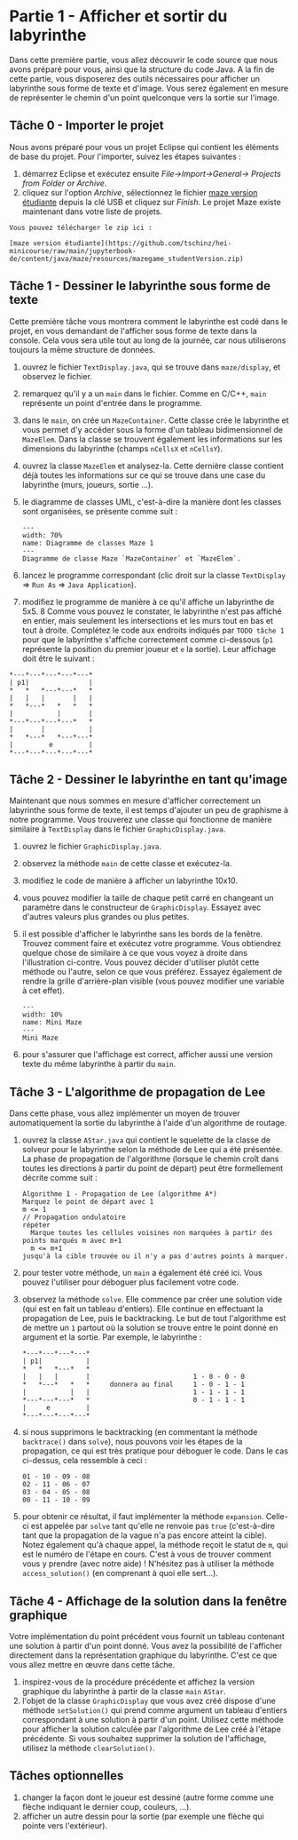 # Partie 1 - Afficher et sortir du labyrinthe

Dans cette première partie, vous allez découvrir le code source que nous avons préparé pour vous, ainsi que la structure du code Java. A la fin de cette partie, vous disposerez des outils nécessaires pour afficher un labyrinthe sous forme de texte et d'image. Vous serez également en mesure de représenter le chemin d'un point quelconque vers la sortie sur l'image.

## Tâche 0 - Importer le projet

Nous avons préparé pour vous un projet Eclipse qui contient les éléments de base du projet. Pour l'importer, suivez les étapes suivantes :
1. démarrez Eclipse et exécutez ensuite _File->Import->General-> Projects from Folder or Archive_.
2. cliquez sur l'option _Archive_, sélectionnez le fichier
[maze version étudiante](https://github.com/tschinz/hei-minicourse/raw/main/jupyterbook-de/content/java/maze/resources/mazegame_studentVersion.zip) depuis la clé USB et cliquez sur _Finish_. Le projet Maze existe maintenant dans votre liste de projets.

````{important}
Vous pouvez télécharger le zip ici :

[maze version étudiante](https://github.com/tschinz/hei-minicourse/raw/main/jupyterbook-de/content/java/maze/resources/mazegame_studentVersion.zip)
````



## Tâche 1 - Dessiner le labyrinthe sous forme de texte

Cette première tâche vous montrera comment le labyrinthe est codé dans le projet, en vous demandant de l'afficher sous forme de texte dans la console. Cela vous sera utile tout au long de la journée, car nous utiliserons toujours la même structure de données.

1. ouvrez le fichier `TextDisplay.java`, qui se trouve dans `maze/display`, et observez le fichier.
2. remarquez qu'il y a un `main` dans le fichier. Comme en C/C++, `main` représente un point d'entrée dans le programme.
3. dans le `main`, on crée un `MazeContainer`. Cette classe crée le labyrinthe et vous permet d'y accéder sous la forme d'un tableau bidimensionnel de `MazeElem`. Dans la classe se trouvent également les informations sur les dimensions du labyrinthe (champs `nCellsX` et `nCellsY`).
4. ouvrez la classe `MazeElem` et analysez-la. Cette dernière classe contient déjà toutes les informations sur ce qui se trouve dans une case du labyrinthe (murs, joueurs, sortie ...).
5. le diagramme de classes UML, c'est-à-dire la manière dont les classes sont organisées, se présente comme suit :

   ```{figure} resources/maze-class-diagram-1.svg
   ---
   width: 70%
   name: Diagramme de classes Maze 1
   ---
   Diagramme de classe Maze `MazeContainer` et `MazeElem`.
   ```

6. lancez le programme correspondant (clic droit sur la classe `TextDisplay` => `Run As` => `Java Application`).
7. modifiez le programme de manière à ce qu'il affiche un labyrinthe de 5x5.
8 Comme vous pouvez le constater, le labyrinthe n'est pas affiché en entier, mais seulement les intersections et les murs tout en bas et tout à droite. Complétez le code aux endroits indiqués par `TODO tâche 1` pour que le labyrinthe s'affiche correctement comme ci-dessous (`p1` représente la position du premier joueur et `e` la sortie). Leur affichage doit être le suivant :

```Texte
*---*---*---*---*---*
| p1|               |
*   *   *---*---*   *
|   |   |       |   |
*   *---*   *   *   *
|           |       |
*---*---*---*---*   *
|       |           |
*   *---*   *---*---*
|         e         |
*---*---*---*---*---*
```


## Tâche 2 - Dessiner le labyrinthe en tant qu'image

Maintenant que nous sommes en mesure d'afficher correctement un labyrinthe sous forme de texte, il est temps d'ajouter un peu de graphisme à notre programme. Vous trouverez une classe qui fonctionne de manière similaire à `TextDisplay` dans le fichier `GraphicDisplay.java`.

1. ouvrez le fichier `GraphicDisplay.java`.
2. observez la méthode `main` de cette classe et exécutez-la.
3. modifiez le code de manière à afficher un labyrinthe 10x10.
4. vous pouvez modifier la taille de chaque petit carré en changeant un paramètre dans le constructeur de `GraphicDisplay`. Essayez avec d'autres valeurs plus grandes ou plus petites.
5. il est possible d'afficher le labyrinthe sans les bords de la fenêtre. Trouvez comment faire et exécutez votre programme. Vous obtiendrez quelque chose de similaire à ce que vous voyez à droite dans l'illustration ci-contre. Vous pouvez décider d'utiliser plutôt cette méthode ou l'autre, selon ce que vous préférez. Essayez également de rendre la grille d'arrière-plan visible (vous pouvez modifier une variable à cet effet).

   ```{figure} resources/maze-mini.png
   ---
   width: 10%
   name: Mini Maze
   ---
   Mini Maze
   ```

6. pour s'assurer que l'affichage est correct, afficher aussi une version texte du même labyrinthe à partir du `main`.

## Tâche 3 - L'algorithme de propagation de Lee

Dans cette phase, vous allez implémenter un moyen de trouver automatiquement la sortie du labyrinthe à l'aide d'un algorithme de routage.

1. ouvrez la classe `AStar.java` qui contient le squelette de la classe de solveur pour le labyrinthe selon la méthode de Lee qui a été présentée. La phase de propagation de l'algorithme (lorsque le chemin croît dans toutes les directions à partir du point de départ) peut être formellement décrite comme suit :

   ```text
   Algorithme 1 - Propagation de Lee (algorithme A*)
   Marquez le point de départ avec 1
   m <= 1
   // Propagation ondulatoire
   répéter
     Marque toutes les cellules voisines non marquées à partir des points marqués m avec m+1
     m <= m+1
   jusqu'à la cible trouvée ou il n'y a pas d'autres points à marquer.
   ```
2. pour tester votre méthode, un `main` a également été créé ici. Vous pouvez l'utiliser pour déboguer plus facilement votre code.
3. observez la méthode `solve`. Elle commence par créer une solution vide (qui est en fait un tableau d'entiers). Elle continue en effectuant la propagation de Lee, puis le backtracking. Le but de tout l'algorithme est de mettre un `1` partout où la solution se trouve entre le point donné en argument et la sortie. Par exemple, le labyrinthe :

   ```text
   *---*---*---*---*
   | p1|           |
   *   *   *---*   *
   |   |   |       |                          1 - 0 - 0 - 0
   *   *---*   *   *     donnera au final     1 - 0 - 1 - 1
   |           |   |                          1 - 1 - 1 - 1
   *---*---*---*   *                          0 - 1 - 1 - 1
   |     e         |
   *---*---*---*---*
   ```

4. si nous supprimons le backtracking (en commentant la méthode `backtrace()` dans `solve`), nous pouvons voir les étapes de la propagation, ce qui est très pratique pour déboguer le code. Dans le cas ci-dessus, cela ressemble à ceci :

   ```text
   01 - 10 - 09 - 08
   02 - 11 - 06 - 07
   03 - 04 - 05 - 08
   00 - 11 - 10 - 09
   ```

5. pour obtenir ce résultat, il faut implémenter la méthode `expansion`. Celle-ci est appelée par `solve` tant qu'elle ne renvoie pas `true` (c'est-à-dire tant que la propagation de la vague n'a pas encore atteint la cible). Notez également qu'à chaque appel, la méthode reçoit le statut de `m`, qui est le numéro de l'étape en cours. C'est à vous de trouver comment vous y prendre (avec notre aide) ! N'hésitez pas à utiliser la méthode `access_solution()` (en comprenant à quoi elle sert...).

## Tâche 4 - Affichage de la solution dans la fenêtre graphique

Votre implémentation du point précédent vous fournit un tableau contenant une solution à partir d'un point donné. Vous avez la possibilité de l'afficher directement dans la représentation graphique du labyrinthe. C'est ce que vous allez mettre en œuvre dans cette tâche.
1. inspirez-vous de la procédure précédente et affichez la version graphique du labyrinthe à partir de la classe `main` `AStar`.
2. l'objet de la classe `GraphicDisplay` que vous avez créé dispose d'une méthode `setSolution()` qui prend comme argument un tableau d'entiers correspondant à une solution à partir d'un point. Utilisez cette méthode pour afficher la solution calculée par l'algorithme de Lee créé à l'étape précédente. Si vous souhaitez supprimer la solution de l'affichage, utilisez la méthode `clearSolution()`.

## Tâches optionnelles

1. changer la façon dont le joueur est dessiné (autre forme comme une flèche indiquant le dernier coup, couleurs, ...).
2. afficher un autre dessin pour la sortie (par exemple une flèche qui pointe vers l'extérieur).